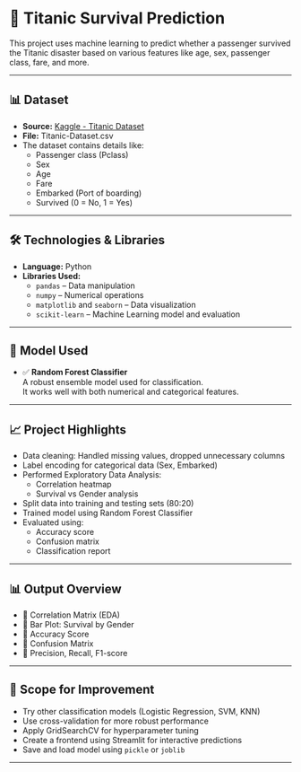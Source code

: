 # 🚢 Titanic Survival Prediction

This project uses machine learning to predict whether a passenger survived the Titanic disaster based on various features like age, sex, passenger class, fare, and more.

---

## 📊 Dataset

- **Source:** [Kaggle - Titanic Dataset](https://www.kaggle.com/datasets/yasserh/titanic-dataset)
- **File:** Titanic-Dataset.csv  
- The dataset contains details like:
  - Passenger class (Pclass)
  - Sex
  - Age
  - Fare
  - Embarked (Port of boarding)
  - Survived (0 = No, 1 = Yes)

---

## 🛠️ Technologies & Libraries

- **Language:** Python
- **Libraries Used:**
  - `pandas` – Data manipulation
  - `numpy` – Numerical operations
  - `matplotlib` and `seaborn` – Data visualization
  - `scikit-learn` – Machine Learning model and evaluation

---

## 🧠 Model Used

- ✅ **Random Forest Classifier**  
A robust ensemble model used for classification.  
It works well with both numerical and categorical features.

---

## 📈 Project Highlights

- Data cleaning: Handled missing values, dropped unnecessary columns
- Label encoding for categorical data (Sex, Embarked)
- Performed Exploratory Data Analysis:
  - Correlation heatmap
  - Survival vs Gender analysis
- Split data into training and testing sets (80:20)
- Trained model using Random Forest Classifier
- Evaluated using:
  - Accuracy score
  - Confusion matrix
  - Classification report

---

## 📊 Output Overview

- 📌 Correlation Matrix (EDA)
- 📌 Bar Plot: Survival by Gender
- 📌 Accuracy Score
- 📌 Confusion Matrix
- 📌 Precision, Recall, F1-score

---

## 🔮 Scope for Improvement

- Try other classification models (Logistic Regression, SVM, KNN)
- Use cross-validation for more robust performance
- Apply GridSearchCV for hyperparameter tuning
- Create a frontend using Streamlit for interactive predictions
- Save and load model using `pickle` or `joblib`

---